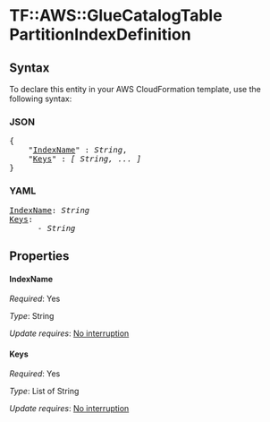 # TF::AWS::GlueCatalogTable PartitionIndexDefinition

## Syntax

To declare this entity in your AWS CloudFormation template, use the following syntax:

### JSON

<pre>
{
    "<a href="#indexname" title="IndexName">IndexName</a>" : <i>String</i>,
    "<a href="#keys" title="Keys">Keys</a>" : <i>[ String, ... ]</i>
}
</pre>

### YAML

<pre>
<a href="#indexname" title="IndexName">IndexName</a>: <i>String</i>
<a href="#keys" title="Keys">Keys</a>: <i>
      - String</i>
</pre>

## Properties

#### IndexName

_Required_: Yes

_Type_: String

_Update requires_: [No interruption](https://docs.aws.amazon.com/AWSCloudFormation/latest/UserGuide/using-cfn-updating-stacks-update-behaviors.html#update-no-interrupt)

#### Keys

_Required_: Yes

_Type_: List of String

_Update requires_: [No interruption](https://docs.aws.amazon.com/AWSCloudFormation/latest/UserGuide/using-cfn-updating-stacks-update-behaviors.html#update-no-interrupt)

